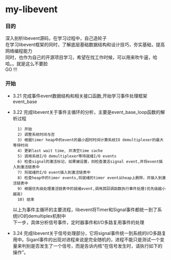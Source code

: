# my-libevent
### 目的<br>
深入剖析libevent源码，在学习过程中，自己造轮子<br>
在学习libevent框架的同时，了解底层基础数据结构和设计技巧，夯实基础，提高网络编程能力<br>
同时，也作为自己的开源项目学习，希望在找工作时候，可以用来吹牛逼，哈哈。。就是这么不要脸<br>
GO !!! <br>

### 开始<br>
* 3.21    完成事件event数据结构和相关接口函数,开始学习事件处理框架 event_base<br>

* 3.22    完成libevent关于事件主循环的分析，主要是event_base_loop函数的解析过程<br>

        1) 开始
        2) 调整系统时间与否
        3) 根据timer heap中的event的最小超时时间计算系统IO demultiplexer的最大等待时间
        4) 更新last wait time, 并清空time cache
        5) 调用系统I/O demultiplexer等待就绪I/O events
        6) 检查signal的激活标记，如果被设置，则检查激活signal event,并将event插入到激活链表中
        7) 将就绪的I/O event插入到激活链表中
        8) 检查heap中的timer events,将就绪的timer event从heap上删除，并插入到激活链表中
        9) 根据优先级处理激活链表中的就绪event,调用其回调函数执行事件处理(优先级越小越高)
        10) 结束

	以上为事件主循环的主要流程，libevent将Timer和Signal事件都统一到了系统I/O的demultiplex机制中<br>
	下一步，具体分析信号事件，定时器事件和I/O多路复用事件的处理<br>

* 3.24   完成libevent关于信号处理部分，它将signal事件统一到系统的I/O多路复用中。Siganl事件的出现对进程来说是完全随机的，进程不能只是测试一个变量来判别是否发生了一个信号，而是告诉内核“在信号发生时，请执行如下的操作”。
